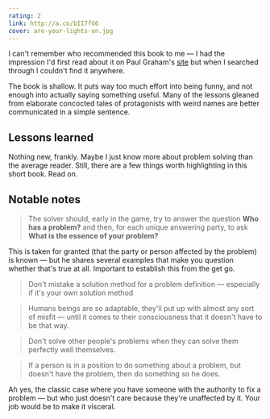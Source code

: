 ```yaml
---
rating: 2
link: http://a.co/bII7fG6
cover: are-your-lights-on.jpg
---
```

I can't remember who recommended this book to me &mdash; I had the impression I'd first read about it on Paul Graham's [site](http://paulgraham.com) but when I searched through I couldn't find it anywhere.

The book is shallow. It puts way too much effort into being funny, and not enough into actually saying something useful. Many of the lessons gleaned from elaborate concocted tales of protagonists with weird names are better communicated in a simple sentence.

## Lessons learned

Nothing new, frankly. Maybe I just know more about problem solving than the average reader. Still, there are a few things worth highlighting in this short book. Read on.

## Notable notes

> The solver should, early in the game, try to answer the question **Who has a problem?** and then, for each unique answering party, to ask **What is the essence of your problem?**

This is taken for granted (that the party or person affected by the problem) is known &mdash; but he shares several examples that make you question whether that's true at all. Important to establish this from the get go.

> Don't mistake a solution method for a problem definition &mdash; especially if it's your own solution method

> Humans beings are so adaptable, they'll put up with almost any sort of misfit &mdash; until it comes to their consciousness that it doesn't have to be that way.

> Don't solve other people's problems when they can solve them perfectly well themselves.

> If a person is in a position to do something about a problem, but doesn't have the problem, then do something so he does.

Ah yes, the classic case where you have someone with the authority to fix a problem &mdash; but who just doesn't care because they're unaffected by it. Your job would be to make it visceral.

